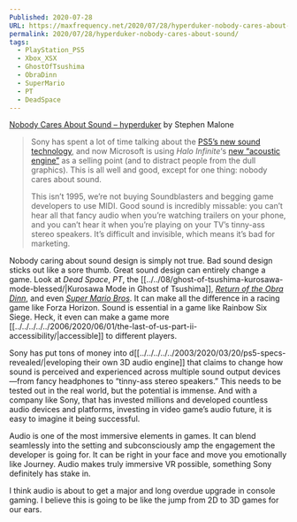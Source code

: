 ```yaml
---
Published: 2020-07-28
URL: https://maxfrequency.net/2020/07/28/hyperduker-nobody-cares-about-sound/
permalink: 2020/07/28/hyperduker-nobody-cares-about-sound/
tags:
  - PlayStation_PS5
  - Xbox_XSX
  - GhostOfTsushima
  - ObraDinn
  - SuperMario
  - PT
  - DeadSpace
---
```

[Nobody Cares About Sound – hyperduker]() by Stephen Malone

> Sony has spent a lot of time talking about the [PS5’s new sound technology](https://venturebeat.com/2020/03/18/playstation-5-mark-cerny-explains-tempest-engine-for-3d-audio/), and now Microsoft is using *Halo Infinite*‘s [new “acoustic engine”](https://wccftech.com/halo-infinite-graphics-criticism-addressed-by-dev-game-features-a-new-acoustic-engine-leveraging-xsx/) as a selling point (and to distract people from the dull graphics). This is all well and good, except for one thing: nobody cares about sound.
> 
> This isn’t 1995, we’re not buying Soundblasters and begging game developers to use MIDI. Good sound is incredibly missable: you can’t hear all that fancy audio when you’re watching trailers on your phone, and you can’t hear it when you’re playing on your TV’s tinny-ass stereo speakers. It’s difficult and invisible, which means it’s bad for marketing.

Nobody caring about sound design is simply not true. Bad sound design sticks out like a sore thumb. Great sound design can entirely change a game. Look at *Dead Space*, *PT*, the [[../../08/ghost-of-tsushima-kurosawa-mode-blessed/|Kurosawa Mode in Ghost of Tsushima]], [*Return of the Obra Dinn*](https://forums.tigsource.com/index.php?topic=40832.msg1048725#msg1048725), and even *[Super Mario Bros](https://overcast.fm/+Pj3_jHplo)*. It can make all the difference in a racing game like Forza Horizon. Sound is essential in a game like Rainbow Six Siege. Heck, it even can make a game more [[../../../../../2006/2020/06/01/the-last-of-us-part-ii-accessibility/|accessible]] to different players.

Sony has put tons of money into d[[../../../../../2003/2020/03/20/ps5-specs-revealed/|eveloping their own 3D audio engine]] that claims to change how sound is perceived and experienced across multiple sound output devices—from fancy headphones to “tinny-ass stereo speakers.” This needs to be tested out in the real world, but the potential is immense. And with a company like Sony, that has invested millions and developed countless audio devices and platforms, investing in video game’s audio future, it is easy to imagine it being successful.

Audio is one of the most immersive elements in games. It can blend seamlessly into the setting and subconsciously amp the engagement the developer is going for. It can be right in your face and move you emotionally like Journey. Audio makes truly immersive VR possible, something Sony definitely has stake in.

I think audio is about to get a major and long overdue upgrade in console gaming. I believe this is going to be like the jump from 2D to 3D games for our ears.